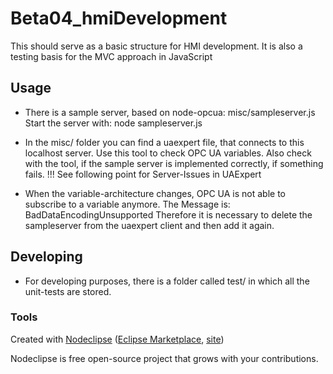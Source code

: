 

# Beta04_hmiDevelopment

This should serve as a basic structure for HMI development. 
It is also a testing basis for the MVC approach in JavaScript

## Usage

* There is a sample server, based on node-opcua: misc/sampleserver.js
Start the server with:
	node sampleserver.js

* In the misc/ folder you can find a uaexpert file, that connects to this localhost server.
Use this tool to check OPC UA variables.
Also check with the tool, if the sample server is implemented correctly, if something fails.
!!! See following point for Server-Issues in UAExpert

* When the variable-architecture changes, OPC UA is not able to subscribe to a variable anymore.
The Message is: BadDataEncodingUnsupported
Therefore it is necessary to delete the sampleserver from the uaexpert client and then add it again.

## Developing

* For developing purposes, there is a folder called test/ in which all the unit-tests are stored.

### Tools

Created with [Nodeclipse](https://github.com/Nodeclipse/nodeclipse-1)
 ([Eclipse Marketplace](http://marketplace.eclipse.org/content/nodeclipse), [site](http://www.nodeclipse.org))   

Nodeclipse is free open-source project that grows with your contributions.

